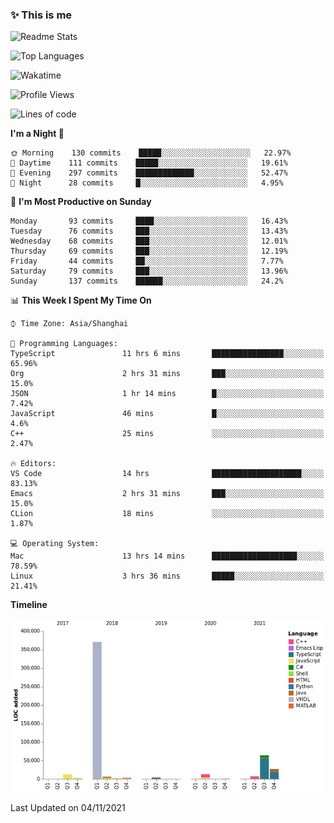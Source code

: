 <!--

**icyzeroice/icyzeroice** is a ✨ _special_ ✨ repository because its `README.md` (this file) appears on your GitHub profile.

Here are some ideas to get you started:

- 🔭 I’m currently working on ...
- 🌱 I’m currently learning ...
- 👯 I’m looking to collaborate on ...
- 🤔 I’m looking for help with ...
- 💬 Ask me about ...
- 📫 How to reach me: ...
- 😄 Pronouns: ...
- ⚡ Fun fact: ...

-->

### ✨ This is me

![Readme Stats](https://github-readme-stats.vercel.app/api?username=icyzeroice)

![Top Languages](https://github-readme-stats.vercel.app/api/top-langs/?username=icyzeroice&exclude_repo=scutie2015-digimon&layout=compact&langs_count=5)

![Wakatime](https://github-readme-stats.vercel.app/api/wakatime?username=icyzeroice)

<!--START_SECTION:waka-->
![Profile Views](http://img.shields.io/badge/Profile%20Views-2-blue)

![Lines of code](https://img.shields.io/badge/From%20Hello%20World%20I%27ve%20Written-517169%20lines%20of%20code-blue)

**I'm a Night 🦉** 

```text
🌞 Morning    130 commits    █████░░░░░░░░░░░░░░░░░░░░   22.97% 
🌆 Daytime    111 commits    █████░░░░░░░░░░░░░░░░░░░░   19.61% 
🌃 Evening    297 commits    █████████████░░░░░░░░░░░░   52.47% 
🌙 Night      28 commits     █░░░░░░░░░░░░░░░░░░░░░░░░   4.95%

```
📅 **I'm Most Productive on Sunday** 

```text
Monday       93 commits     ████░░░░░░░░░░░░░░░░░░░░░   16.43% 
Tuesday      76 commits     ███░░░░░░░░░░░░░░░░░░░░░░   13.43% 
Wednesday    68 commits     ███░░░░░░░░░░░░░░░░░░░░░░   12.01% 
Thursday     69 commits     ███░░░░░░░░░░░░░░░░░░░░░░   12.19% 
Friday       44 commits     ██░░░░░░░░░░░░░░░░░░░░░░░   7.77% 
Saturday     79 commits     ███░░░░░░░░░░░░░░░░░░░░░░   13.96% 
Sunday       137 commits    ██████░░░░░░░░░░░░░░░░░░░   24.2%

```


📊 **This Week I Spent My Time On** 

```text
⌚︎ Time Zone: Asia/Shanghai

💬 Programming Languages: 
TypeScript               11 hrs 6 mins       ████████████████░░░░░░░░░   65.96% 
Org                      2 hrs 31 mins       ███░░░░░░░░░░░░░░░░░░░░░░   15.0% 
JSON                     1 hr 14 mins        █░░░░░░░░░░░░░░░░░░░░░░░░   7.42% 
JavaScript               46 mins             █░░░░░░░░░░░░░░░░░░░░░░░░   4.6% 
C++                      25 mins             ░░░░░░░░░░░░░░░░░░░░░░░░░   2.47%

🔥 Editors: 
VS Code                  14 hrs              ████████████████████░░░░░   83.13% 
Emacs                    2 hrs 31 mins       ███░░░░░░░░░░░░░░░░░░░░░░   15.0% 
CLion                    18 mins             ░░░░░░░░░░░░░░░░░░░░░░░░░   1.87%

💻 Operating System: 
Mac                      13 hrs 14 mins      ███████████████████░░░░░░   78.59% 
Linux                    3 hrs 36 mins       █████░░░░░░░░░░░░░░░░░░░░   21.41%

```

**Timeline**

![Chart not found](https://raw.githubusercontent.com/icyzeroice/icyzeroice/main/charts/bar_graph.png) 


 Last Updated on 04/11/2021
<!--END_SECTION:waka-->

<!--

### Related
- https://github.com/abhisheknaiidu/awesome-github-profile-readme
- https://github.com/coderjojo/creative-profile-readme
- https://github.com/elangosundar/awesome-README-templates
- https://github.com/durgeshsamariya/awesome-github-profile-readme-templates
- https://github.com/anmol098/waka-readme-stats

-->
